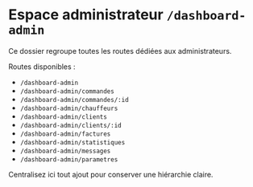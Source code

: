 # Espace administrateur `/dashboard-admin`

Ce dossier regroupe toutes les routes dédiées aux administrateurs.

Routes disponibles :

- `/dashboard-admin`
- `/dashboard-admin/commandes`
- `/dashboard-admin/commandes/:id`
- `/dashboard-admin/chauffeurs`
- `/dashboard-admin/clients`
- `/dashboard-admin/clients/:id`
- `/dashboard-admin/factures`
- `/dashboard-admin/statistiques`
- `/dashboard-admin/messages`
- `/dashboard-admin/parametres`

Centralisez ici tout ajout pour conserver une hiérarchie claire.
